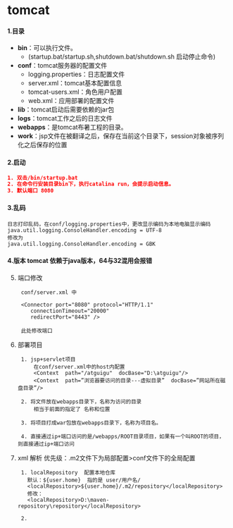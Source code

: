 # tomcat

#### 1.目录

- **bin**：可以执行文件。
  - (startup.bat/startup.sh,shutdown.bat/shutdown.sh 启动停止命令)
- **conf**：tomcat服务器的配置文件
  - logging.properties：日志配置文件
  - server.xml：tomcat基本配置信息
  - tomcat-users.xml：角色用户配置
  - web.xml：应用部署的配置文件
- **lib**：tomcat启动后需要依赖的jar包
- **logs**：tomcat工作之后的日志文件
- **webapps**：是tomcat布暑工程的目录。
- **work**：jsp文件在被翻译之后，保存在当前这个目录下，session对象被序列化之后保存的位置



#### 2.启动

```json
1. 双击/bin/startup.bat
2. 在命令行安装目录bin下，执行catalina run，会提示启动信息。
3. 默认端口 8080
```
#### 3.乱码

```
日志打印乱码，在conf/logging.properties中，更改显示编码为本地电脑显示编码
java.util.logging.ConsoleHandler.encoding = UTF-8
修改为
java.util.logging.ConsoleHandler.encoding = GBK
```
#### 4.版本 tomcat 依赖于java版本，64与32混用会报错

5. 端口修改

        conf/server.xml 中
        
        <Connector port="8080" protocol="HTTP/1.1"
           connectionTimeout="20000"
           redirectPort="8443" />
           
        此处修改端口 
    
6. 部署项目

        1. jsp+servlet项目
            在conf/server.xml中的host内配置
            <Context  path="/atguigu"  docBase="D:\atguigu"/>
            <Context  path=”浏览器要访问的目录---虚拟目录”  docBase=”网站所在磁盘目录”/>
            
        2. 将文件放在webapps目录下，名称为访问的目录
            相当于前面的指定了 名称和位置
            
        3. 将项目打成war包放在webapps目录下，名称为项目名。
        
        4. 直接通过ip+端口访问的是/webapps/ROOT目录项目，如果有一个叫ROOT的项目，则直接通过ip+端口访问



7. xml 解析  优先级：.m2文件下为局部配置>conf文件下的全局配置

        1. localRepository  配置本地仓库
          默认：${user.home}  指的是 user/用户名/  
          <localRepository>${user.home}/.m2/repository</localRepository>
          修改：
          <localRepository>D:\maven-repository\repository</localRepository>
          
        2. 